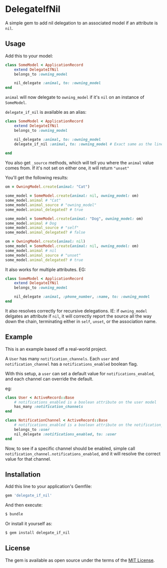 # DelegateIfNil

A simple gem to add nil delegation to an associated model if an attribute is `nil`.

## Usage

Add this to your model:

```ruby
class SomeModel < ApplicationRecord
    extend DelegateIfNil
    belongs_to :owning_model

    nil_delegate :animal, to: :owning_model
end
```

`animal` will now delegate to `owning_model` if it's `nil` on an instance of `SomeModel`.

`delegate_if_nil` is available as an alias:

```ruby
class SomeModel < ApplicationRecord
    extend DelegateIfNil
    belongs_to :owning_model

    nil_delegate :animal, to: :owning_model
    delegate_if_nil :animal, to: :owning_model # Exact same as the line above
    
end
```

You also get `_source` methods, which will tell you where the `animal` value comes from. If it's not set on either one, it will return `"unset"`

You'll get the following results:

```ruby
om = OwningModel.create(animal: "Cat")

some_model = SomeModel.create(animal: nil, owning_model: om)
some_model.animal # "Cat"
some_model.animal_source # "owning_model"
some_model.animal_delegated? # true

some_model = SomeModel.create(animal: "Dog", owning_model: om)
some_model.animal # Dog
some_model.animal_source # "self"
some_model.animal_delegated? # false

om = OwningModel.create(animal: nil)
some_model = SomeModel.create(animal: nil, owning_model: om)
some_model.animal # nil
some_model.animal_source # "unset"
some_model.animal_delegated? # true
```

It also works for multiple attributes. EG:

```ruby
class SomeModel < ApplicationRecord
    extend DelegateIfNil
    belongs_to :owning_model

    nil_delegate :animal, :phone_number, :name, to: :owning_model
end
```

It also resolves correctly for recursive delegations. IE: if `owning_model` delgates an attribute if `nil`, it will correctly report the source all the way down the chain, terminating either in `self`, `unset`, or the association name.

## Example

This is an example based off a real-world project.

A `User` has many `notification_channels`. Each `user` and `notification_channel` has a `notifications_enabled` boolean flag.

With this setup, a `user` can set a default value for `notifications_enabled`, and each channel can override the default.

eg:

```ruby
class User < ActiveRecord::Base
    # notifications_enabled is a boolean attribute on the user model
    has_many :notification_channels
end

class NotificationChannel < ActiveRecord::Base
    # notifications_enabled is a boolean attribute on the notification_channel model
    belongs_to :user
    nil_delegate :notifications_enabled, to: :user
end
```

Now, to see if a specific channel should be enabled, simple call `notification_channel.notifications_enabled`, and it will resolve the correct value for that channel. 

## Installation
Add this line to your application's Gemfile:

```ruby
gem 'delegate_if_nil'
```

And then execute:
```bash
$ bundle
```

Or install it yourself as:
```bash
$ gem install delegate_if_nil
```

## License
The gem is available as open source under the terms of the [MIT License](https://opensource.org/licenses/MIT).
